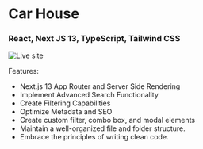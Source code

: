 # Car House
### React, Next JS 13, TypeScript, Tailwind CSS
![Live site](https://i.ibb.co/GxvFJDZ/Thumbnail.png)


 
Features:
- Next.js 13 App Router and Server Side Rendering
- Implement Advanced Search Functionality
- Create Filtering Capabilities
- Optimize Metadata and SEO
- Create custom filter, combo box, and modal elements
- Maintain a well-organized file and folder structure.
- Embrace the principles of writing clean code.


